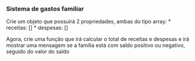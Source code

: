 ### Sistema de gastos familiar

Crie um objeto que possuirá 2 propriedades, ambas do tipo array:
    * receitas: []
    * despesas: []

Agora, crie uma função que irá calcular o total de receitas e despesas e irá mostrar uma mensagem se a família está com saldo positivo ou negativo, seguido do valor do saldo